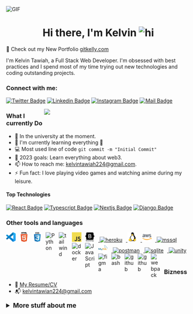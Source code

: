 <img src="https://media.giphy.com/media/L08MwsmqXmgZMnEGlK/giphy.gif" alt="GIF" width="1600" height="480"/>


<br/>
<h1 align="center">Hi there, I'm Kelvin <img src="https://user-images.githubusercontent.com/1303154/88677602-1635ba80-d120-11ea-84d8-d263ba5fc3c0.gif" width="28px" height="28px" alt="hi"></h1>

🚀 Check out my New Portfolio [gitkelly.com](#) 

I'm Kelvin Tawiah, a Full Stack Web Developer. I'm obsessed with best practices and I spend most of my time trying out new technologies and coding outstanding projects.


### Connect with me:

[![Twitter Badge](https://img.shields.io/badge/-@Walker-1ca0f1?style=flat&labelColor=1ca0f1&logo=twitter&logoColor=white&link=https://twitter.com/KelvinTawiah928)](https://twitter.com/KelvinTawiah928) [![Linkedin Badge](https://img.shields.io/badge/-ktawiah-0e76a8?style=flat&labelColor=0e76a8&logo=linkedin&logoColor=white)](https://www.linkedin.com/in/ktawiah/) [![Instagram Badge](https://img.shields.io/badge/-@kellywalker-e84393?style=flat&labelColor=e84393&logo=instagram&logoColor=white)](https://www.instagram.com/_the.ruler/) [![Mail Badge](https://img.shields.io/badge/-kelvintawiah-c0392b?style=flat&labelColor=c0392b&logo=gmail&logoColor=white)](mailto:kelivntawiah224@gmail.com)

<img align="right" width="400" src="https://camo.githubusercontent.com/c1dcb74cc1c1835b1d716f5051499a2814c683c806b15f04b0eba492863703e9/68747470733a2f2f63646e2e6472696262626c652e636f6d2f75736572732f3733303730332f73637265656e73686f74732f363538313234332f6176656e746f2e676966"/>

### What I currently Do

- 🔭 In the university at the moment.
- 🌱 I'm currently learning everything 🤣
- 💻 Most used line of code `git commit -m "Initial Commit"`
- 🥅 2023 goals: Learn everything about web3.
- 📫 How to reach me: kelvintawiah224@gmail.com.
- ⚡ Fun fact: I love playing video games and watching anime during my leisure.

#### Top Technologies

<!-- TODO: Make technologies links takes you to repositories -->

[![React Badge](https://img.shields.io/badge/-React-61DBFB?style=for-the-badge&labelColor=black&logo=react&logoColor=61DBFB)](#) [![Typescript Badge](https://img.shields.io/badge/-Typescript-007acc?style=for-the-badge&labelColor=black&logo=typescript&logoColor=007acc)](#) [![Nextjs Badge](https://img.shields.io/badge/next.js-000000?style=for-the-badge&logo=nextdotjs&logoColor=white)](#) [![Django Badge](https://img.shields.io/badge/-Django-092E20?style=for-the-badge&labelColor=black&logo=django&logoColor=092E20)](#)


### Other tools and languages

<img align="left" alt="Visual Studio Code" title="Visual Studio Code" width="26px" src="https://raw.githubusercontent.com/github/explore/80688e429a7d4ef2fca1e82350fe8e3517d3494d/topics/visual-studio-code/visual-studio-code.png" style="padding-right:10px;"/>

<img align="left" alt="HTML5" width="26px" title="HTML" src="https://raw.githubusercontent.com/github/explore/80688e429a7d4ef2fca1e82350fe8e3517d3494d/topics/html/html.png" style="padding-right:10px;"/>

<img align="left" alt="CSS" width="26px" title="CSS" src="https://raw.githubusercontent.com/github/explore/80688e429a7d4ef2fca1e82350fe8e3517d3494d/topics/css/css.png?size=48" style="padding-right:10px;"/>


<img align="left" alt="Python" title="Python" width="26px" src="https://cdn.jsdelivr.net/gh/devicons/devicon/icons/python/python-original.svg" style="padding-right:10px;"/>
          

<img align="left" alt="tailwind" title="tailwindcss" width="26px" style="padding-right:10px;" src="https://github.com/tailwindlabs.png?size=40">

<img align="left" alt="JavaScript" width="26px" title="Javascript" src="https://raw.githubusercontent.com/github/explore/80688e429a7d4ef2fca1e82350fe8e3517d3494d/topics/javascript/javascript.png?size=48" style="padding-right:10px;"/>

<p align="left"> <a href="https://getbootstrap.com" target="_blank" rel="noreferrer"> <img src="https://raw.githubusercontent.com/devicons/devicon/master/icons/bootstrap/bootstrap-plain-wordmark.svg" alt="bootstrap" title="bootstrap" width="26" style="padding-right:10px;"/> </a>   <a href="https://heroku.com" target="_blank" rel="noreferrer"> <img src="https://www.vectorlogo.zone/logos/heroku/heroku-icon.svg" alt="heroku" title="heroku" width="26" style="padding-right:10px;"/> </a> <a href="https://www.linux.org/" target="_blank" rel="noreferrer"> <img src="https://raw.githubusercontent.com/devicons/devicon/master/icons/linux/linux-original.svg" alt="linux" title="linus" width="26" style="padding-right:10px;"/> </a> <a href="https://aws.amazon.com" target="_blank" rel="noreferrer"> <img src="https://raw.githubusercontent.com/devicons/devicon/master/icons/amazonwebservices/amazonwebservices-original-wordmark.svg" alt="aws" width="26" style="padding-right:10px;" title="AWS"/> </a> <a href="https://www.microsoft.com/en-us/sql-server" target="_blank" rel="noreferrer"> <img src="https://www.svgrepo.com/show/303229/microsoft-sql-server-logo.svg" alt="mssql" title="sql server"width="26" style="padding-right:10px;"/> </a> <a href="https://www.mysql.com/" target="_blank" rel="noreferrer"> <img src="https://raw.githubusercontent.com/devicons/devicon/master/icons/mysql/mysql-original-wordmark.svg" alt="mysql" width="26" title="mysql" style="padding-right:10px;"/> </a>  <a href="https://postman.com" target="_blank" rel="noreferrer"> <img src="https://www.vectorlogo.zone/logos/getpostman/getpostman-icon.svg" title="postman" alt="postman" width="26" style="padding-right:10px;"/> </a>  <a href="https://www.sqlite.org/" target="_blank" rel="noreferrer"> <img src="https://www.vectorlogo.zone/logos/sqlite/sqlite-icon.svg" alt="sqlite" title="sqlite"width="26" style="padding-right:10px;"/> </a>   <a href="https://unity.com/" target="_blank" rel="noreferrer"> <img src="https://www.vectorlogo.zone/logos/unity3d/unity3d-icon.svg" alt="unity" width="26" style="padding-right:10px;" title="unity"/> </a> 

 <img align="left" alt="docker" width="26px" title="Docker" src="https://cdn.jsdelivr.net/gh/devicons/devicon/icons/docker/docker-original.svg" style="padding-right:10px;">

 <img align="left" alt="JavaScript" width="26px" title="Firebase" src="https://cdn.jsdelivr.net/gh/devicons/devicon/icons/firebase/firebase-plain.svg" style="padding-right:10px;"/>

<img align="left" alt="figma" width="26px" title="figma" src="https://cdn.jsdelivr.net/gh/devicons/devicon/icons/figma/figma-original.svg" style="padding-right:10px;">

<img align="left" alt="bash" title="bash" width="26px" src="https://cdn.jsdelivr.net/gh/devicons/devicon/icons/bash/bash-original.svg" style="padding-right:10px;">

<img align="left" alt="github" title="git" width="26px" style="padding-right:10px;" src="https://cdn.jsdelivr.net/gh/devicons/devicon/icons/git/git-original.svg">

<img align="left" alt="github" width="26px" title="github" style="padding-right:10px;" src="https://cdn.jsdelivr.net/gh/devicons/devicon/icons/github/github-original.svg">


<img align="left" alt="webpack" title="webpack" width="26px" style="padding-right:10px;" src="https://cdn.jsdelivr.net/gh/devicons/devicon/icons/webpack/webpack-original.svg">


<br />
<br />

### Bizness
- 📎 [My Resume/CV](#)
- 📬 kelvintawian224@gmail.com

<details>
<summary style="font-weight:bold;font-size: 1.1rem">
  More stuff about me
</summary>
<br/>
<p>I'm passionate about elevating fellow developers by sharing my knowledge and curating enriching resources that empower growth. As a dedicated web developer, I thrive on fostering a collaborative learning environment. </p>

<img align="center" src="https://github-readme-streak-stats.herokuapp.com/?user=ktawiah" alt="ktawiah" />
<br /> <br/>

<p>&nbsp;<img align="center" src="https://github-readme-stats.vercel.app/api?username=ktawiah&show_icons=true&locale=en" alt="ktawiah" /></p>

<img align="left" src="https://github-readme-stats.vercel.app/api/top-langs?username=ktawiah&show_icons=true&locale=en&layout=compact" alt="ktawiah" />
<br/> <br/>
<a href="https://www.buymeacoffee.com/kelvintawiah224@gmail.com"> <img align="left" src="https://cdn.buymeacoffee.com/buttons/v2/default-yellow.png" height="50" width="210" alt="kelvintawiah224@gmail.com" style="padding-left:11px;"  /></a>

</details>
